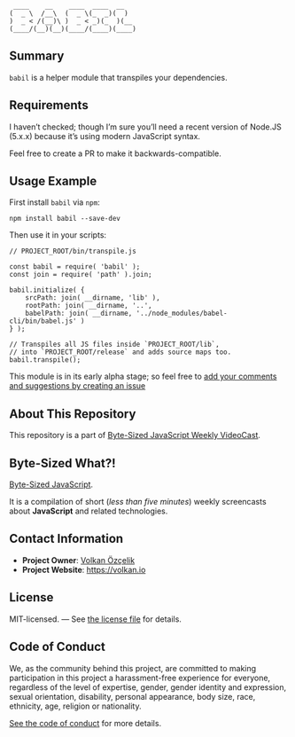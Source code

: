 ```
 ____    __    ____  ____  __   
(  _ \  /__\  (  _ \(_  _)(  )  
)  _ < /(__)\ )  _ < _)(_  )(__ 
(____/(__)(__)(____/(____)(____)
```

## Summary

`babil` is a helper module that transpiles your dependencies.

## Requirements

I haven’t checked; though I’m sure you’ll need a recent version of Node.JS (5.x.x) because it’s using modern JavaScript syntax.

Feel free to create a PR to make it backwards-compatible.

## Usage Example

First install `babil` via `npm`:

```
npm install babil --save-dev
```

Then use it in your scripts:

```
// PROJECT_ROOT/bin/transpile.js

const babil = require( 'babil' );
const join = require( 'path' ).join;

babil.initialize( {
    srcPath: join( __dirname, 'lib' ),
    rootPath: join( __dirname, '..',
    babelPath: join( __dirname, '../node_modules/babel-cli/bin/babel.js' )
} );

// Transpiles all JS files inside `PROJECT_ROOT/lib`,
// into `PROJECT_ROOT/release` and adds source maps too.
babil.transpile();
```

This module is in its early alpha stage; so feel free to [add your comments and suggestions by creating an issue][ticket]

## About This Repository

This repository is a part of [Byte-Sized JavaScript Weekly VideoCast][vidcast].

## Byte-Sized What?!

[Byte-Sized JavaScript][vidcast].

It is a compilation of short (*less than five minutes*) weekly screencasts about **JavaScript** and related technologies.

## Contact Information

* **Project Owner**: [Volkan Özçelik](mailto:me@volkan.io)
* **Project Website**: <https://volkan.io>

## License

MIT-licensed. — See [the license file](LICENSE.md) for details.

## Code of Conduct

We, as the community behind this project, are committed to making participation in this project a harassment-free experience for everyone, regardless of the level of expertise, gender, gender identity and expression, sexual orientation, disability, personal appearance, body size, race, ethnicity, age, religion or nationality.

[See the code of conduct](CODE_OF_CONDUCT.md) for more details.

[vidcast]: https://www.youtube.com/channel/UC8OLZSlFO8cwRo9M30v-TkA
[ticket]: https://github.com/jsbites/babil/issues/new
